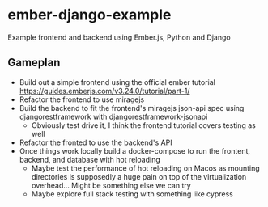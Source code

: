 # ember-django-example
Example frontend and backend using Ember.js, Python and Django

## Gameplan

- Build out a simple frontend using the official ember tutorial https://guides.emberjs.com/v3.24.0/tutorial/part-1/
- Refactor the frontend to use miragejs
- Build the backend to fit the frontend's miragejs json-api spec using djangorestframework with djangorestframework-jsonapi
  - Obviously test drive it, I think the frontend tutorial covers testing as well
- Refactor the fronted to use the backend's API
- Once things work locally build a docker-compose to run the frontent, backend, and database with hot reloading
  - Maybe test the performance of hot reloading on Macos as mounting directories is supposedly a huge pain on top of the virtualization overhead... Might be something else we can try
  - Maybe explore full stack testing with something like cypress
